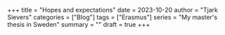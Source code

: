 +++
title = "Hopes and expectations"
date = 2023-10-20
author = "Tjark Sievers"
categories = ["Blog"]
tags = ["Erasmus"]
series = "My master's thesis in Sweden"
summary = ""
draft = true
+++
